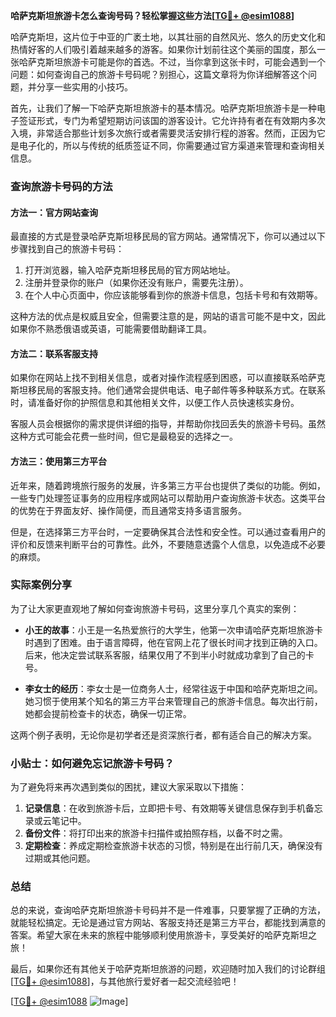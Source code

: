 **哈萨克斯坦旅游卡怎么查询号码？轻松掌握这些方法[[TG💪+ @esim1088](https://t.me/s/esim1088)]**

哈萨克斯坦，这片位于中亚的广袤土地，以其壮丽的自然风光、悠久的历史文化和热情好客的人们吸引着越来越多的游客。如果你计划前往这个美丽的国度，那么一张哈萨克斯坦旅游卡可能是你的首选。不过，当你拿到这张卡时，可能会遇到一个问题：如何查询自己的旅游卡号码呢？别担心，这篇文章将为你详细解答这个问题，并分享一些实用的小技巧。

首先，让我们了解一下哈萨克斯坦旅游卡的基本情况。哈萨克斯坦旅游卡是一种电子签证形式，专门为希望短期访问该国的游客设计。它允许持有者在有效期内多次入境，非常适合那些计划多次旅行或者需要灵活安排行程的游客。然而，正因为它是电子化的，所以与传统的纸质签证不同，你需要通过官方渠道来管理和查询相关信息。

### 查询旅游卡号码的方法

#### 方法一：官方网站查询

最直接的方式是登录哈萨克斯坦移民局的官方网站。通常情况下，你可以通过以下步骤找到自己的旅游卡号码：

1. 打开浏览器，输入哈萨克斯坦移民局的官方网站地址。
2. 注册并登录你的账户（如果你还没有账户，需要先注册）。
3. 在个人中心页面中，你应该能够看到你的旅游卡信息，包括卡号和有效期等。

这种方法的优点是权威且安全，但需要注意的是，网站的语言可能不是中文，因此如果你不熟悉俄语或英语，可能需要借助翻译工具。

#### 方法二：联系客服支持

如果你在网站上找不到相关信息，或者对操作流程感到困惑，可以直接联系哈萨克斯坦移民局的客服支持。他们通常会提供电话、电子邮件等多种联系方式。在联系时，请准备好你的护照信息和其他相关文件，以便工作人员快速核实身份。

客服人员会根据你的需求提供详细的指导，并帮助你找回丢失的旅游卡号码。虽然这种方式可能会花费一些时间，但它是最稳妥的选择之一。

#### 方法三：使用第三方平台

近年来，随着跨境旅行服务的发展，许多第三方平台也提供了类似的功能。例如，一些专门处理签证事务的应用程序或网站可以帮助用户查询旅游卡状态。这类平台的优势在于界面友好、操作简便，而且通常支持多语言服务。

但是，在选择第三方平台时，一定要确保其合法性和安全性。可以通过查看用户的评价和反馈来判断平台的可靠性。此外，不要随意透露个人信息，以免造成不必要的麻烦。

### 实际案例分享

为了让大家更直观地了解如何查询旅游卡号码，这里分享几个真实的案例：

- **小王的故事**：小王是一名热爱旅行的大学生，他第一次申请哈萨克斯坦旅游卡时遇到了困难。由于语言障碍，他在官网上花了很长时间才找到正确的入口。后来，他决定尝试联系客服，结果仅用了不到半小时就成功拿到了自己的卡号。
  
- **李女士的经历**：李女士是一位商务人士，经常往返于中国和哈萨克斯坦之间。她习惯于使用某个知名的第三方平台来管理自己的旅游卡信息。每次出行前，她都会提前检查卡的状态，确保一切正常。

这两个例子表明，无论你是初学者还是资深旅行者，都有适合自己的解决方案。

### 小贴士：如何避免忘记旅游卡号码？

为了避免将来再次遇到类似的困扰，建议大家采取以下措施：

1. **记录信息**：在收到旅游卡后，立即把卡号、有效期等关键信息保存到手机备忘录或云笔记中。
2. **备份文件**：将打印出来的旅游卡扫描件或拍照存档，以备不时之需。
3. **定期检查**：养成定期检查旅游卡状态的习惯，特别是在出行前几天，确保没有过期或其他问题。

### 总结

总的来说，查询哈萨克斯坦旅游卡号码并不是一件难事，只要掌握了正确的方法，就能轻松搞定。无论是通过官方网站、客服支持还是第三方平台，都能找到满意的答案。希望大家在未来的旅程中能够顺利使用旅游卡，享受美好的哈萨克斯坦之旅！

最后，如果你还有其他关于哈萨克斯坦旅游的问题，欢迎随时加入我们的讨论群组[[TG💪+ @esim1088](https://t.me/s/esim1088)]，与其他旅行爱好者一起交流经验吧！

[[TG💪+ @esim1088](https://t.me/s/esim1088) ![Image](https://i.postimg.cc/4NQfJmqS/Snipaste-2025-05-13-00-14-12.png)]